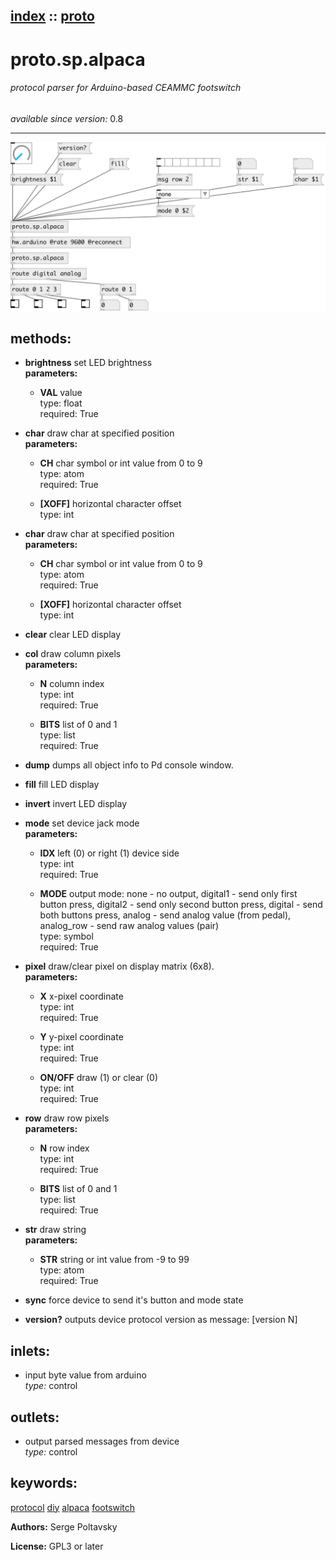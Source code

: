 [index](index.html) :: [proto](category_proto.html)
---

# proto.sp.alpaca

###### protocol parser for Arduino-based CEAMMC footswitch

*available since version:* 0.8

---




[![example](../examples/img/proto.sp.alpaca.jpg)](../examples/pd/proto.sp.alpaca.pd)





## methods:

* **brightness**
set LED brightness<br>
  __parameters:__
  - **VAL** value<br>
    type: float <br>
    required: True <br>

* **char**
draw char at specified position<br>
  __parameters:__
  - **CH** char symbol or int value from 0 to 9<br>
    type: atom <br>
    required: True <br>

  - **[XOFF]** horizontal character offset<br>
    type: int <br>

* **char**
draw char at specified position<br>
  __parameters:__
  - **CH** char symbol or int value from 0 to 9<br>
    type: atom <br>
    required: True <br>

  - **[XOFF]** horizontal character offset<br>
    type: int <br>

* **clear**
clear LED display<br>

* **col**
draw column pixels<br>
  __parameters:__
  - **N** column index<br>
    type: int <br>
    required: True <br>

  - **BITS** list of 0 and 1<br>
    type: list <br>
    required: True <br>

* **dump**
dumps all object info to Pd console window.<br>

* **fill**
fill LED display<br>

* **invert**
invert LED display<br>

* **mode**
set device jack mode<br>
  __parameters:__
  - **IDX** left (0) or right (1) device side<br>
    type: int <br>
    required: True <br>

  - **MODE** output mode: none - no output, digital1 - send only first button press, digital2 - send only second button press, digital - send both buttons press, analog - send analog value (from pedal), analog_row - send raw analog values (pair)<br>
    type: symbol <br>
    required: True <br>

* **pixel**
draw/clear pixel on display matrix (6x8).<br>
  __parameters:__
  - **X** x-pixel coordinate<br>
    type: int <br>
    required: True <br>

  - **Y** y-pixel coordinate<br>
    type: int <br>
    required: True <br>

  - **ON/OFF** draw (1) or clear (0)<br>
    type: int <br>
    required: True <br>

* **row**
draw row pixels<br>
  __parameters:__
  - **N** row index<br>
    type: int <br>
    required: True <br>

  - **BITS** list of 0 and 1<br>
    type: list <br>
    required: True <br>

* **str**
draw string<br>
  __parameters:__
  - **STR** string or int value from -9 to 99<br>
    type: atom <br>
    required: True <br>

* **sync**
force device to send it&#39;s button and mode state<br>

* **version?**
outputs device protocol version as message: [version N]<br>






## inlets:

* input byte value from arduino<br>
_type:_ control



## outlets:

* output parsed messages from device<br>
_type:_ control



## keywords:

[protocol](keywords/protocol.html)
[diy](keywords/diy.html)
[alpaca](keywords/alpaca.html)
[footswitch](keywords/footswitch.html)






**Authors:** Serge Poltavsky




**License:** GPL3 or later





